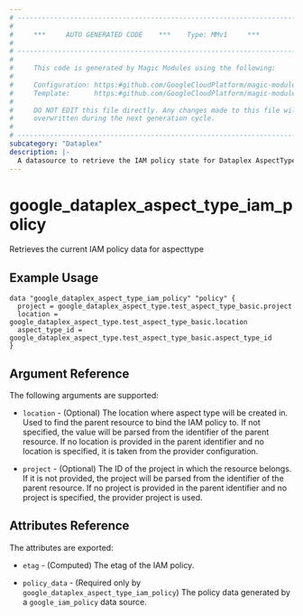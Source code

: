 ```yaml
---
# ----------------------------------------------------------------------------
#
#     ***     AUTO GENERATED CODE    ***    Type: MMv1     ***
#
# ----------------------------------------------------------------------------
#
#     This code is generated by Magic Modules using the following:
#
#     Configuration: https:#github.com/GoogleCloudPlatform/magic-modules/tree/main/mmv1/products/dataplex/AspectType.yaml
#     Template:      https:#github.com/GoogleCloudPlatform/magic-modules/tree/main/mmv1/templates/terraform/datasource_iam.html.markdown.tmpl
#
#     DO NOT EDIT this file directly. Any changes made to this file will be
#     overwritten during the next generation cycle.
#
# ----------------------------------------------------------------------------
subcategory: "Dataplex"
description: |-
  A datasource to retrieve the IAM policy state for Dataplex AspectType
---
```



# google_dataplex_aspect_type_iam_policy

Retrieves the current IAM policy data for aspecttype


## Example Usage


```hcl
data "google_dataplex_aspect_type_iam_policy" "policy" {
  project = google_dataplex_aspect_type.test_aspect_type_basic.project
  location = google_dataplex_aspect_type.test_aspect_type_basic.location
  aspect_type_id = google_dataplex_aspect_type.test_aspect_type_basic.aspect_type_id
}
```

## Argument Reference

The following arguments are supported:

* `location` - (Optional) The location where aspect type will be created in.
 Used to find the parent resource to bind the IAM policy to. If not specified,
  the value will be parsed from the identifier of the parent resource. If no location is provided in the parent identifier and no
  location is specified, it is taken from the provider configuration.

* `project` - (Optional) The ID of the project in which the resource belongs.
    If it is not provided, the project will be parsed from the identifier of the parent resource. If no project is provided in the parent identifier and no project is specified, the provider project is used.

## Attributes Reference

The attributes are exported:

* `etag` - (Computed) The etag of the IAM policy.

* `policy_data` - (Required only by `google_dataplex_aspect_type_iam_policy`) The policy data generated by
  a `google_iam_policy` data source.
